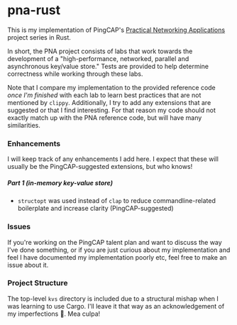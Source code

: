 # pna-rust

This is my implementation of PingCAP's [Practical Networking Applications](https://github.com/pingcap/talent-plan/tree/master/rust) project series in Rust. 

In short, the PNA project consists of labs that work towards the development of a "high-performance, networked, parallel and asynchronous key/value store." Tests are provided to help determine correctness while working through these labs. 

Note that I compare my implementation to the provided reference code _once I'm finished_ with each lab to learn best practices that are not mentioned by `clippy`. Additionally, I try to add any extensions that are suggested or that I find interesting. For that reason my code should not exactly match up with the PNA reference code, but will have many similarities.

### Enhancements

I will keep track of any enhancements I add here. I expect that these will usually be the PingCAP-suggested extensions, but who knows!

##### Part 1 (in-memory key-value store)
- `structopt` was used instead of `clap` to reduce commandline-related boilerplate and increase clarity (PingCAP-suggested)

### Issues

If you're working on the PingCAP talent plan and want to discuss the way I've done something, or if you are just curious about my implementation and feel I have documented my implementation poorly etc, feel free to make an issue about it.

### Project Structure

The top-level `kvs` directory is included due to a structural mishap when I was learning to use Cargo. I'll leave it that way as an acknowledgement of my imperfections :grimacing:. Mea culpa!
